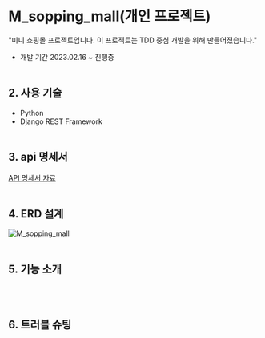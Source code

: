 # M_sopping_mall(개인 프로젝트)
"미니 쇼핑몰 프로젝트입니다. 이 프로젝트는 TDD 중심 개발을 위해 만들어졌습니다."

* 개발 기간
2023.02.16 ~ 진행중
<br><br/>

## 2. 사용 기술
* Python
* Django REST Framework
<br><br/>

## 3. api 명세서
<a href="https://inky-quarter-21d.notion.site/6ef79be7d51a4479aada794d2b1fbdc7?v=d954ab7853b14c1da7ed48a5e6d60b9a">API 명세서 자료</a>
<br><br/>

## 4. ERD 설계
![M_sopping_mall]()
<br><br/>

## 5. 기능 소개
<br><br/>

## 6. 트러블 슈팅
<br><br/>
